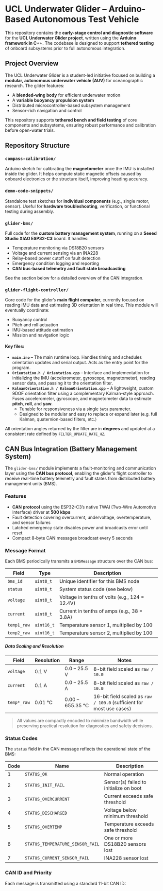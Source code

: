 # UCL Underwater Glider – Arduino-Based Autonomous Test Vehicle

This repository contains the **early-stage control and diagnostic software** for the **UCL Underwater Glider project**, written using the **Arduino framework in C++**. The codebase is designed to support **tethered testing** of onboard subsystems prior to full autonomous integration.

## Project Overview

The UCL Underwater Glider is a student-led initiative focused on building a **modular, autonomous underwater vehicle (AUV)** for oceanographic research. The glider features:
- A **blended-wing body** for efficient underwater motion
- A **variable buoyancy propulsion system**
- Distributed microcontroller-based subsystem management
- Sensor-rich navigation and control

This repository supports **tethered bench and field testing** of core components and subsystems, ensuring robust performance and calibration before open-water trials.

## Repository Structure

### `compass-calibration/`
Arduino sketch for calibrating the **magnetometer** once the IMU is installed inside the glider. It helps compute static magnetic offsets caused by onboard electronics or the structure itself, improving heading accuracy.

### `demo-code-snippets/`
Standalone test sketches for **individual components** (e.g., single motor, sensor). Useful for **hardware troubleshooting**, verification, or functional testing during assembly.

### `glider-bms/`
Full code for the **custom battery management system**, running on a **Seeed Studio XIAO ESP32-C3** board. It handles:
- Temperature monitoring via DS18B20 sensors
- Voltage and current sensing via an INA228
- Relay-based power cutoff on fault detection
- Emergency condition logging and reporting
- **CAN bus-based telemetry and fault state broadcasting**

See the section below for a detailed overview of the CAN integration.

### `glider-flight-controller/`
Core code for the glider’s **main flight computer**, currently focused on reading IMU data and estimating 3D orientation in real time. This module will eventually coordinate:
- Buoyancy control
- Pitch and roll actuation
- IMU-based attitude estimation
- Mission and navigation logic

#### Key files:
- **`main.ino`** – The main runtime loop. Handles timing and schedules orientation updates and serial output. Acts as the entry point for the program.
- **`Orientation.h / Orientation.cpp`** – Interface and implementation for initializing the IMU (accelerometer, gyroscope, magnetometer), reading sensor data, and passing it to the orientation filter.
- **`KalmanOrientation.h / KalmanOrientation.cpp`** – A lightweight, custom 9DOF orientation filter using a complementary Kalman-style approach. Fuses accelerometer, gyroscope, and magnetometer data to estimate **pitch**, **roll**, and **yaw**.
  - Tunable for responsiveness via a single `beta` parameter.
  - Designed to be modular and easy to replace or expand later (e.g. full Kalman, quaternion-based filters, etc.)

All orientation angles returned by the filter are in **degrees** and updated at a consistent rate defined by `FILTER_UPDATE_RATE_HZ`.

## CAN Bus Integration (Battery Management System)

The `glider-bms/` module implements a fault-monitoring and communication layer using the **CAN bus protocol**, enabling the glider's flight controller to receive real-time battery telemetry and fault states from distributed battery management units (BMS).

### Features

- **CAN protocol** using the ESP32-C3’s native TWAI (Two-Wire Automotive Interface) driver at **500 kbps**
- Fault detection covering overcurrent, undervoltage, overtemperature, and sensor failures
- Latched emergency state disables power and broadcasts error until reset
- Compact 8-byte CAN messages broadcast every 5 seconds

### Message Format

Each BMS periodically transmits a `BMSMessage` structure over the CAN bus:

| Field       | Type      | Description                                  |
|-------------|-----------|----------------------------------------------|
| `bms_id`    | `uint8_t` | Unique identifier for this BMS node          |
| `status`    | `uint8_t` | System status code (see below)               |
| `voltage`   | `uint8_t` | Voltage in tenths of volts (e.g., 124 = 12.4V)|
| `current`   | `uint8_t` | Current in tenths of amps (e.g., 38 = 3.8A)   |
| `temp1_raw` | `uint16_t`| Temperature sensor 1, multiplied by 100      |
| `temp2_raw` | `uint16_t`| Temperature sensor 2, multiplied by 100      |

##### Data Scaling and Resolution

| Field       | Resolution    | Range                    | Notes                                               |
|-------------|---------------|--------------------------|-----------------------------------------------------|
| `voltage`   | 0.1 V         | 0.0 – 25.5 V             | 8-bit field scaled as `raw / 10.0`                  |
| `current`   | 0.1 A         | 0.0 – 25.5 A             | 8-bit field scaled as `raw / 10.0`                  |
| `temp*_raw` | 0.01 °C       | 0.00 – 655.35 °C         | 16-bit field scaled as `raw / 100.0` (sufficient for most use cases) |

> All values are compactly encoded to minimize bandwidth while preserving practical resolution for diagnostics and safety decisions.

### Status Codes

The `status` field in the CAN message reflects the operational state of the BMS:

| Code | Name                          | Description                                     |
|------|-------------------------------|-------------------------------------------------|
| 1    | `STATUS_OK`                   | Normal operation                               |
| 2    | `STATUS_INIT_FAIL`            | Sensor(s) failed to initialize on boot         |
| 3    | `STATUS_OVERCURRENT`          | Current exceeds safe threshold                 |
| 4    | `STATUS_DISCHARGED`           | Voltage below minimum threshold                |
| 5    | `STATUS_OVERTEMP`             | Temperature exceeds safe threshold             |
| 6    | `STATUS_TEMPERATURE_SENSOR_FAIL` | One or more DS18B20 sensors lost               |
| 7    | `STATUS_CURRENT_SENSOR_FAIL`     | INA228 sensor lost                             |

### CAN ID and Priority

Each message is transmitted using a standard 11-bit CAN ID:
